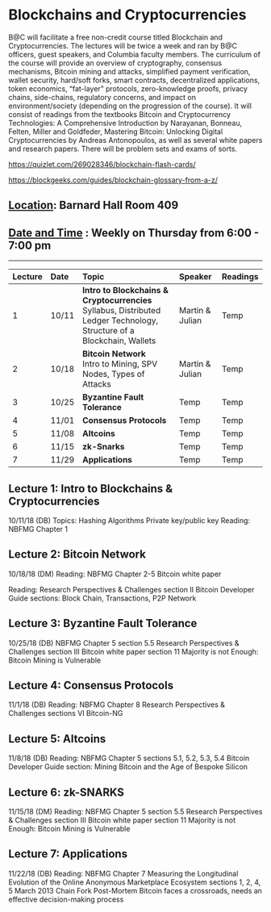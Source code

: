 # Blockchains and Cryptocurrencies 

B@C will facilitate a free non-credit course titled Blockchain and Cryptocurrencies. The lectures will be twice a week and ran by B@C officers, guest speakers, and Columbia faculty members. The curriculum of the course will provide an overview of cryptography, consensus mechanisms, Bitcoin mining and attacks, simplified payment verification, wallet security, hard/soft forks, smart contracts, decentralized applications, token economics, “fat-layer” protocols, zero-knowledge proofs, privacy chains, side-chains, regulatory concerns, and impact on environment/society (depending on the progression of the course). It will consist of readings from the textbooks Bitcoin and Cryptocurrency Technologies: A Comprehensive Introduction by Narayanan, Bonneau, Felten, Miller and Goldfeder, Mastering Bitcoin: Unlocking Digital Cryptocurrencies by Andreas Antonopoulos, as well as several white papers and research papers. There will be problem sets and exams of sorts. 

https://quizlet.com/269028346/blockchain-flash-cards/

https://blockgeeks.com/guides/blockchain-glossary-from-a-z/

## [Location](https://www.google.com/maps/place/Barnard+Hall/@40.8086986,-73.9637763,18z/data=!4m5!3m4!1s0x0:0xcb13ae98cab54656!8m2!3d40.8092104!4d-73.963948): Barnard Hall Room 409

## [Date and Time](https://calendar.google.com/calendar?cid=Y29sdW1iaWEuZWR1X2l2Z24wODdibGU5bWhhZ3ZoZGZpc3FtcmRzQGdyb3VwLmNhbGVuZGFyLmdvb2dsZS5jb20) : Weekly on Thursday from 6:00 - 7:00 pm
------

| Lecture | Date | Topic | Speaker | Readings |
| :--- | :---  | :---  | :---  | :---  |
| 1   | 10/11 | **Intro to Blockchains & Cryptocurrencies**  <br> Syllabus, Distributed Ledger Technology, Structure of a Blockchain, Wallets  | Martin & Julian  |  Temp |
| 2   | 10/18 | **Bitcoin Network** <br>  Intro to Mining, SPV Nodes, Types of Attacks | Martin & Julian  |  Temp  |
| 3   | 10/25 | **Byzantine Fault Tolerance**     | Temp  |  Temp |
| 4   | 11/01 | **Consensus Protocols**       | Temp     |  Temp  |
| 5   | 11/08 | **Altcoins**     | Temp  |  Temp |
| 6   | 11/15 | **zk-Snarks**       | Temp     |  Temp  |
| 7   | 11/29 | **Applications**      | Temp     |  Temp  |

## Lecture 1: Intro to Blockchains & Cryptocurrencies
10/11/18
(DB)
Topics:
Hashing Algorithms
Private key/public key
Reading:
NBFMG Chapter 1 

 
## Lecture 2: Bitcoin Network

10/18/18
(DM)
Reading:
NBFMG Chapter 2-5
Bitcoin white paper

Reading:
Research Perspectives & Challenges section II
Bitcoin Developer Guide sections: Block Chain, Transactions, P2P Network

 
## Lecture 3: Byzantine Fault Tolerance 
10/25/18
(DB)
NBFMG Chapter 5 section 5.5
Research Perspectives & Challenges section III
Bitcoin white paper section 11
Majority is not Enough: Bitcoin Mining is Vulnerable

 
## Lecture 4: Consensus Protocols
11/1/18
(DB)
Reading:
NBFMG Chapter 8
Research Perspectives & Challenges sections VI
Bitcoin-NG
 
## Lecture 5: Altcoins

11/8/18
(DB)
Reading:
NBFMG Chapter 5 sections 5.1, 5.2, 5.3, 5.4
Bitcoin Developer Guide section: Mining
Bitcoin and the Age of Bespoke Silicon

 
## Lecture 6: zk-SNARKS

11/15/18
(DM)
Reading:
NBFMG Chapter 5 section 5.5
Research Perspectives & Challenges section III
Bitcoin white paper section 11
Majority is not Enough: Bitcoin Mining is Vulnerable

 
## Lecture 7: Applications

11/22/18
(DB)
Reading:
NBFMG Chapter 7
Measuring the Longitudinal Evolution of the Online Anonymous Marketplace Ecosystem sections 1, 2, 4, 5
March 2013 Chain Fork Post-Mortem
Bitcoin faces a crossroads, needs an effective decision-making process

